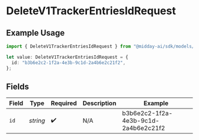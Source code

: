 # DeleteV1TrackerEntriesIdRequest

## Example Usage

```typescript
import { DeleteV1TrackerEntriesIdRequest } from "@midday-ai/sdk/models/operations";

let value: DeleteV1TrackerEntriesIdRequest = {
  id: "b3b6e2c2-1f2a-4e3b-9c1d-2a4b6e2c21f2",
};
```

## Fields

| Field                                | Type                                 | Required                             | Description                          | Example                              |
| ------------------------------------ | ------------------------------------ | ------------------------------------ | ------------------------------------ | ------------------------------------ |
| `id`                                 | *string*                             | :heavy_check_mark:                   | N/A                                  | b3b6e2c2-1f2a-4e3b-9c1d-2a4b6e2c21f2 |